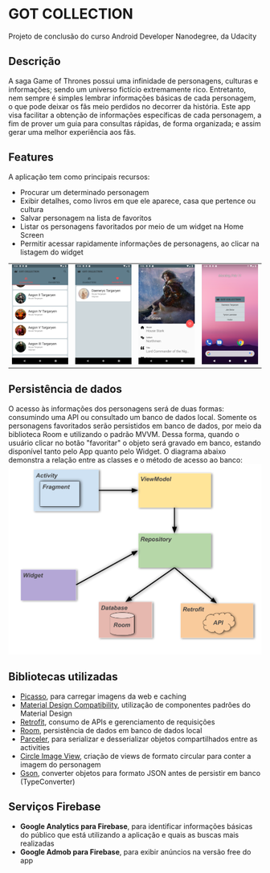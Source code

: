# GOT COLLECTION
Projeto de conclusão do curso Android Developer Nanodegree, da Udacity

Descrição
---------
A saga Game of Thrones possui uma infinidade de personagens, culturas e informações; sendo um universo fictício extremamente rico. Entretanto, nem sempre é simples lembrar informações básicas de cada personagem, o que pode deixar os fãs meio perdidos no decorrer da história. Este app visa facilitar a obtenção de informações específicas de cada personagem, a fim de prover um guia para consultas rápidas, de forma organizada; e assim gerar uma melhor experiência aos fãs.

Features
--------
A aplicação tem como principais recursos:
  * Procurar um determinado personagem
  * Exibir detalhes, como livros em que ele aparece, casa que pertence ou cultura
  * Salvar personagem na lista de favoritos
  * Listar os personagens favoritados por meio de um widget na Home Screen
  * Permitir acessar rapidamente informações de personagens, ao clicar na listagem do
widget

<table>
 <tr>
  
  <td>
   <img src="https://github.com/J-Henrique/Capstone-Project/blob/master/got-collection/docs/images/characters.png" width="200">
  </td>
  
  <td>
   <img src="https://github.com/J-Henrique/Capstone-Project/blob/master/got-collection/docs/images/favorites.png" width="200">
  </td>
  
  <td>
   <img src="https://github.com/J-Henrique/Capstone-Project/blob/master/got-collection/docs/images/details.png" width="200">
  </td>
  
  <td>
   <img src="https://github.com/J-Henrique/Capstone-Project/blob/master/got-collection/docs/images/widget.png" width="200">
  </td>
  
 </tr>
</table>

Persistência de dados
---------------------
O acesso às informações dos personagens será de duas formas: consumindo uma API ou consultado um banco de dados local.
Somente os personagens favoritados serão persistidos em banco de dados, por meio da biblioteca Room e utilizando o padrão MVVM. Dessa forma, quando o usuário clicar no botão "favoritar" o objeto será gravado em banco, estando disponível tanto pelo App quanto pelo Widget.
O diagrama abaixo demonstra a relação entre as classes e o método de acesso ao banco:
![](https://github.com/J-Henrique/Capstone-Project/blob/master/got-collection/docs/images/MVVM_Diagram.png)

Bibliotecas utilizadas
----------------------
  * [Picasso][1], para carregar imagens da web e caching
  * [Material Design Compatibility][2], utilização de componentes padrões do Material Design
  * [Retrofit][3], consumo de APIs e gerenciamento de requisições
  * [Room][4], persistência de dados em banco de dados local
  * [Parceler][5], para serializar e desserializar objetos compartilhados entre as activities
  * [Circle Image View][6], criação de views de formato circular para conter a imagem do personagem
  * [Gson][7], converter objetos para formato JSON antes de persistir em banco (TypeConverter)

Serviços Firebase
-----------------
  * **Google Analytics para Firebase**, para identificar informações básicas do público que
está utilizando a aplicação e quais as buscas mais realizadas
  * **Google Admob para Firebase**, para exibir anúncios na versão free do app

[1]: https://github.com/square/picasso/
[2]: https://material.io/design/
[3]: https://square.github.io/retrofit/
[4]: https://developer.android.com/topic/libraries/architecture/room
[5]: https://github.com/johncarl81/parceler
[6]: https://github.com/hdodenhof/CircleImageView
[7]: https://github.com/google/gson
